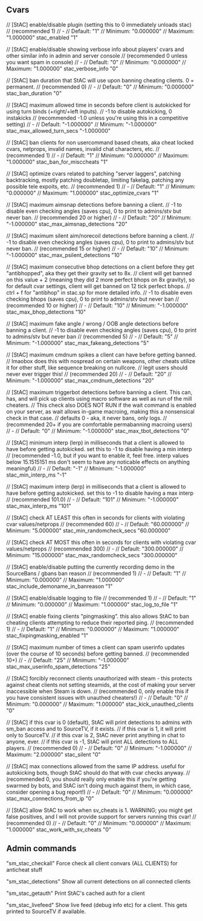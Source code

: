 ## Cvars

// [StAC] enable/disable plugin (setting this to 0 immediately unloads stac)
// (recommended 1)
// -
// Default: "1"
// Minimum: "0.000000"
// Maximum: "1.000000"
stac_enabled "1"

// [StAC] enable/disable showing verbose info about players' cvars and other similar info in admin and server console
// (recommended 0 unless you want spam in console)
// -
// Default: "0"
// Minimum: "0.000000"
// Maximum: "1.000000"
stac_verbose_info "0"

// [StAC] ban duration that StAC will use upon banning cheating clients. 0 = permanent.
// (recommended 0)
// -
// Default: "0"
// Minimum: "0.000000"
stac_ban_duration "0"

// [StAC] maximum allowed time in seconds before client is autokicked for using turn binds (+right/+left inputs).
// -1 to disable autokicking, 0 instakicks
// (recommended -1.0 unless you're using this in a competitive setting)
// -
// Default: "-1.000000"
// Minimum: "-1.000000"
stac_max_allowed_turn_secs "-1.000000"

// [StAC] ban clients for non usercommand based cheats, aka cheat locked cvars, netprops, invalid names, invalid chat characters, etc.
// (recommended 1)
// -
// Default: "1"
// Minimum: "0.000000"
// Maximum: "1.000000"
stac_ban_for_misccheats "1"

// [StAC] optimize cvars related to patching "server laggers", patching backtracking, mostly patching doubletap, limiting fakelag, patching any possible tele expoits, etc.
// (recommended 1)
// -
// Default: "1"
// Minimum: "0.000000"
// Maximum: "1.000000"
stac_optimize_cvars "1"

// [StAC] maximum aimsnap detections before banning a client.
// -1 to disable even checking angles (saves cpu), 0 to print to admins/stv but never ban.
// (recommended 20 or higher)
// -
// Default: "20"
// Minimum: "-1.000000"
stac_max_aimsnap_detections "20"

// [StAC] maximum silent aim/norecoil detections before banning a client.
// -1 to disable even checking angles (saves cpu), 0 to print to admins/stv but never ban.
// (recommended 15 or higher)
// -
// Default: "10"
// Minimum: "-1.000000"
stac_max_psilent_detections "10"

// [StAC] maximum consecutive bhop detections on a client before they get "antibhopped", aka they get their gravity set to 8x.
// client will get banned on this value + 2 (meaning they did 2 more perfect bhops on 8x gravity), so for default cvar settings, client will get banned on 12 tick perfect bhops.
// ctrl + f for "antibhop" in stac.sp for more detailed info.
// -1 to disable even checking bhops (saves cpu), 0 to print to admins/stv but never ban
// (recommended 10 or higher)
// -
// Default: "10"
// Minimum: "-1.000000"
stac_max_bhop_detections "10"

// [StAC] maximum fake angle / wrong / OOB angle detections before banning a client.
// -1 to disable even checking angles (saves cpu), 0 to print to admins/stv but never ban
// (recommended 5)
// -
// Default: "5"
// Minimum: "-1.000000"
stac_max_fakeang_detections "5"

// [StAC] maximum cmdnum spikes a client can have before getting banned.
// lmaobox does this with nospread on certain weapons, other cheats utilize it for other stuff, like sequence breaking on nullcore.
// legit users should never ever trigger this!
// (recommended 20)
// -
// Default: "20"
// Minimum: "-1.000000"
stac_max_cmdnum_detections "20"

// [StAC] maximum triggerbot detections before banning a client. This can, has, and will pick up clients using macro software as well as run of the mill cheaters.
// This check also DOES NOT RUN if the wait command is enabled on your server, as wait allows in-game macroing, making this a nonsensical check in that case.
// defaults 0 - aka, it never bans, only logs.
// (recommended 20+ if you are comfortable permabanning macroing users)
// -
// Default: "0"
// Minimum: "-1.000000"
stac_max_tbot_detections "0"

// [StAC] minimum interp (lerp) in milliseconds that a client is allowed to have before getting autokicked. set this to -1 to disable having a min interp
// (recommended -1.0, but if you want to enable it, feel free. interp values below 15.1515151 ms don't seem to have any noticable effects on anything meaningful)
// -
// Default: "-1"
// Minimum: "-1.000000"
stac_min_interp_ms "-1"

// [StAC] maximum interp (lerp) in milliseconds that a client is allowed to have before getting autokicked. set this to -1 to disable having a max interp
// (recommended 101.0)
// -
// Default: "101"
// Minimum: "-1.000000"
stac_max_interp_ms "101"

// [StAC] check AT LEAST this often in seconds for clients with violating cvar values/netprops
// (recommended 60)
// -
// Default: "60.000000"
// Minimum: "5.000000"
stac_min_randomcheck_secs "60.000000"

// [StAC] check AT MOST this often in seconds for clients with violating cvar values/netprops
// (recommended 300)
// -
// Default: "300.000000"
// Minimum: "15.000000"
stac_max_randomcheck_secs "300.000000"

// [StAC] enable/disable putting the currently recording demo in the SourceBans / gbans ban reason
// (recommended 1)
// -
// Default: "1"
// Minimum: "0.000000"
// Maximum: "1.000000"
stac_include_demoname_in_banreason "1"

// [StAC] enable/disable logging to file
// (recommended 1)
// -
// Default: "1"
// Minimum: "0.000000"
// Maximum: "1.000000"
stac_log_to_file "1"

// [StAC] enable fixing clients "pingmasking". this also allows StAC to ban cheating clients attempting to reduce their reported ping.
// (recommended 1)
// -
// Default: "1"
// Minimum: "0.000000"
// Maximum: "1.000000"
stac_fixpingmasking_enabled "1"

// [StAC] maximum number of times a client can spam userinfo updates (over the course of 10 seconds) before getting banned.
// (recommended 10+)
// -
// Default: "25"
// Minimum: "-1.000000"
stac_max_userinfo_spam_detections "25"

// [StAC] forcibly reconnect clients unauthorized with steam - this protects against cheat clients not setting steamids, at the cost of making your server inaccessible when Steam is down.
// (recommended 0, only enable this if you have consistent issues with unauthed cheaters!)
// -
// Default: "0"
// Minimum: "0.000000"
// Maximum: "1.000000"
stac_kick_unauthed_clients "0"

// [StAC] if this cvar is 0 (default), StAC will print detections to admins with sm_ban access and to SourceTV, if it exists.
// if this cvar is 1, it will print only to SourceTV.
// if this cvar is 2, StAC never print anything in chat to anyone, ever.
// if this cvar is -1, StAC will print ALL detections to ALL players.
// (recommended 0)
// -
// Default: "0"
// Minimum: "-1.000000"
// Maximum: "2.000000"
stac_silent "0"

// [StAC] max connections allowed from the same IP address. useful for autokicking bots, though StAC should do that with cvar checks anyway.
// (recommended 0, you should really only enable this if you're getting swarmed by bots, and StAC isn't doing much against them, in which case, consider opening a bug report!)
// -
// Default: "0"
// Minimum: "0.000000"
stac_max_connections_from_ip "0"

// [StAC] allow StAC to work when sv_cheats is 1. WARNING; you might get false positives, and I will not provide support for servers running this cvar!
// (recommended 0)
// -
// Default: "0"
// Minimum: "0.000000"
// Maximum: "1.000000"
stac_work_with_sv_cheats "0"

## Admin commands

"sm_stac_checkall"
Force check all client convars (ALL CLIENTS) for anticheat stuff

"sm_stac_detections"
Show all current detections on all connected clients

"sm_stac_getauth"
Print StAC's cached auth for a client

"sm_stac_livefeed"
Show live feed (debug info etc) for a client. This gets printed to SourceTV if available.

